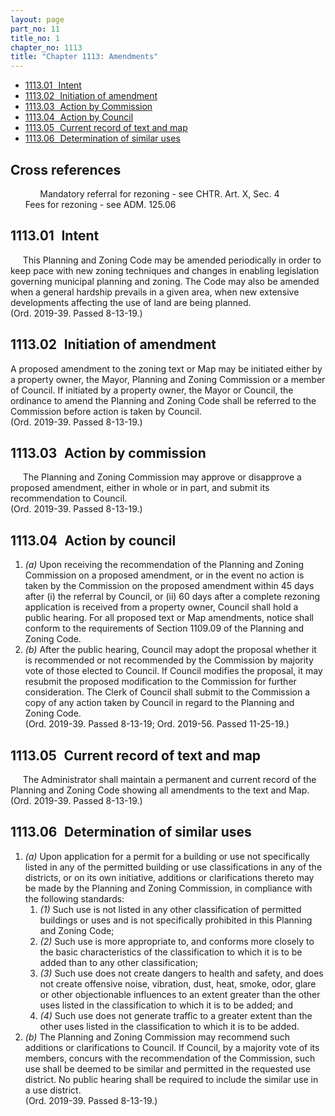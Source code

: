 ```yaml
---
layout: page
part_no: 11
title_no: 1
chapter_no: 1113
title: "Chapter 1113: Amendments"
---
```


* [1113.01   Intent](#111301-intent)
* [1113.02   Initiation of amendment](#111302-initiation-of-amendment)
* [1113.03   Action by Commission](#111303-action-by-commission)
* [1113.04   Action by Council](#111304-action-by-council)
* [1113.05   Current record of text and map](#111305-current-record-of-text-and-map)
* [1113.06   Determination of similar uses](#111306-determination-of-similar-uses)

## Cross references

            Mandatory referral for rezoning - see CHTR. Art. X,
Sec. 4
            Fees for rezoning - see ADM.
125.06

## 1113.01   Intent

     This Planning and Zoning Code may be amended periodically in order to keep
pace with new zoning techniques and changes in enabling legislation governing
municipal planning and zoning. The Code may also be amended when a general
hardship prevails in a given area, when new extensive developments affecting
the use of land are being planned.  
(Ord. 2019-39. Passed 8-13-19.)

## 1113.02   Initiation of amendment

A proposed amendment to the zoning text or Map may be initiated either by a
property owner, the Mayor, Planning and Zoning Commission or a member of
Council. If initiated by a property owner, the Mayor or Council, the ordinance
to amend the Planning and Zoning Code shall be referred to the Commission
before action is taken by Council.  
(Ord. 2019-39. Passed 8-13-19.)

## 1113.03   Action by commission

     The Planning and Zoning Commission may approve or disapprove a proposed
amendment, either in whole or in part, and submit its recommendation to
Council.  
(Ord. 2019-39. Passed 8-13-19.)

## 1113.04   Action by council

1. _(a)_ Upon receiving the recommendation of the Planning and Zoning
Commission on a proposed amendment, or in the event no action is taken by the
Commission on the proposed amendment within 45 days after (i) the referral by
Council, or (ii) 60 days after a complete rezoning application is received from
a property owner, Council shall hold a public hearing. For all proposed text or
Map amendments, notice shall conform to the requirements of Section 1109.09 of the Planning and Zoning Code.
2. _(b)_ After the public hearing, Council may adopt the proposal whether it is
recommended or not recommended by the Commission by majority vote of those
elected to Council. If Council modifies the proposal, it may resubmit the
proposed modification to the Commission for further consideration. The Clerk of
Council shall submit to the Commission a copy of any action taken by Council in
regard to the Planning and Zoning Code.  
(Ord. 2019-39. Passed 8-13-19; Ord. 2019-56. Passed 11-25-19.)

## 1113.05   Current record of text and map

     The Administrator shall maintain a permanent and current record of the
Planning and Zoning Code showing all amendments to the text and Map.  
(Ord. 2019-39. Passed 8-13-19.)

## 1113.06   Determination of similar uses

1. _(a)_ Upon application for a permit for a building or use not specifically
listed in any of the permitted building or use classifications in any of the
districts, or on its own initiative, additions or clarifications thereto may be
made by the Planning and Zoning Commission, in compliance with the following
standards:
    1. _(1)_ Such use is not listed in any other classification of permitted
buildings or uses and is not specifically prohibited in this Planning and
Zoning Code;
    2. _(2)_ Such use is more appropriate to, and conforms more closely to the
basic characteristics of the classification to which it is to be added than to
any other classification;
    3. _(3)_ Such use does not create dangers to health and safety, and does not
create offensive noise, vibration, dust, heat, smoke, odor, glare or other
objectionable influences to an extent greater than the other uses listed in the
classification to which it is to be added; and
    4. _(4)_ Such use does not generate traffic to a greater extent than the
other uses listed in the classification to which it is to be added.
2. _(b)_ The Planning and Zoning Commission may recommend such additions or
clarifications to Council. If Council, by a majority vote of its members,
concurs with the recommendation of the Commission, such use shall be deemed to
be similar and permitted in the requested use district. No public hearing shall
be required to include the similar use in a use district.  
(Ord. 2019-39. Passed 8-13-19.)
